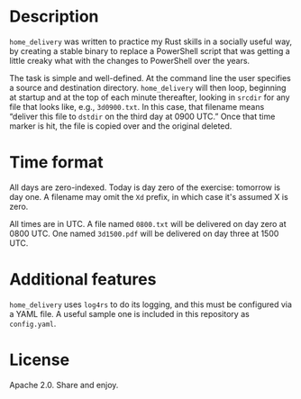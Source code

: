 # Description
`home_delivery` was written to practice my Rust skills in a socially
useful way, by creating a stable binary to replace a PowerShell
script that was getting a little creaky what with the changes to
PowerShell over the years.

The task is simple and well-defined. At the command line the user
specifies a source and destination directory. `home_delivery` will then
loop, beginning at startup and at the top of each minute thereafter,
looking in `srcdir` for any file that looks like, e.g., `3d0900.txt`.
In this case, that filename means “deliver this file to `dstdir` on the
third day at 0900 UTC.” Once that time marker is hit, the file is 
copied over and the original deleted.

# Time format
All days are zero-indexed. Today is day zero of the exercise:
tomorrow is day one. A filename may omit the `Xd` prefix, in which
case it's assumed X is zero.

All times are in UTC. A file named `0800.txt` will be delivered on
day zero at 0800 UTC. One named `3d1500.pdf` will be delivered on day
three at 1500 UTC.

# Additional features
`home_delivery` uses `log4rs` to do its logging, and this must be
configured via a YAML file. A useful sample one is included in this
repository as `config.yaml`.

# License
Apache 2.0. Share and enjoy.
